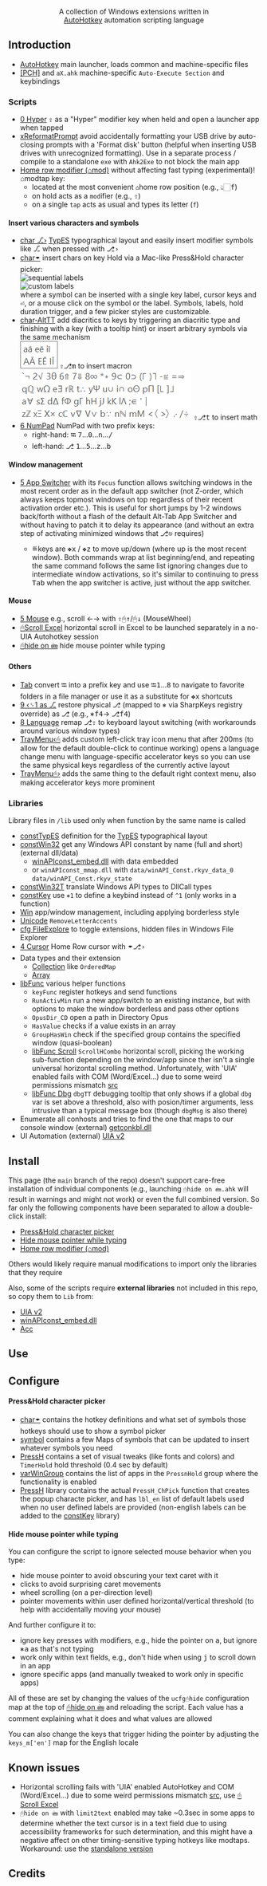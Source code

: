 <p align="center">
A collection of Windows extensions written in
<br>
<a href="https://www.autohotkey.com">AutoHotkey</a> automation scripting language
</p>


## Introduction

  - [AutoHotkey](<./AutoHotkey.ahk>) main launcher, loads common and machine-specific files
  - [\[PCH\]](<./[PCH].ahk>) and `aX.ahk` machine-specific `Auto-Execute Section` and keybindings

### Scripts
  - [0 Hyper](<./0 Hyper.ahk>) <kbd>⇪</kbd> as a "Hyper" modifier key when held and open a launcher app when tapped
  - [xReformatPrompt](<./xReformatPrompt.ahk>) avoid accidentally formatting your USB drive by auto-closing prompts with a 'Format disk' button (helpful when inserting USB drives with unrecognized formatting). Use in a separate process / compile to a standalone `exe` with `Ahk2Exe` to not block the main app
  - [Home row modifier (⌂mod)](./⌂mod_modtap.ahk) without affecting fast typing (experimental)! ⌂modtap key:
    - located at the most convenient `⌂`home row position (e.g., 👆🏻<kbd>f</kbd>)
    - on hold acts as a `mod`ifier (e.g., <kbd>⇧</kbd>)
    - on a single `tap` acts as usual and types its letter (`f`)

#### Insert various characters and symbols
  - [char ⎇›](<./char ⎇›.ahk>) [TypES](https://github.com/eugenesvk/kbdLayout-Mac) typographical layout and easily insert modifier symbols like ⎇ when pressed with <kbd>⎇›</kbd>
  - [char🠿](<./char🠿.ahk>) insert chars on key Hold via a Mac-like Press&Hold character picker:<br/>
    ![sequential labels](./img/ch🠿Dia.png)<br/>
    ![custom labels](./img/ch🠿Sym.png)<br/>
    where a symbol can be inserted with a single key label, cursor keys and <kbd>⏎</kbd>, or a mouse click on the symbol or the label. Symbols, labels, hold duration trigger, and a few picker styles are customizable.
  - [char-AltTT](<./char-AltTT.ahk>) add diacritics to keys by triggering an diacritic type and finishing with a key (with a tooltip hint) or insert arbitrary symbols via the same mechanism<br/>
    ![tooltip diacritics](<./img/ch⎇TT Dia.png>) <kbd>⇧</kbd><kbd>⎇</kbd><kbd>m</kbd> to insert macron<br/>
    ![tooltip math symbols](<./img/ch⎇TT Sym.png>) <kbd>⇧</kbd><kbd>⎇</kbd><kbd>t</kbd> to insert math
  - [6 NumPad](<./6 NumPad.ahk>) NumPad with two prefix keys:
    - right-hand: <kbd>⭾</kbd> <kbd>7</kbd>...<kbd>0</kbd>...<kbd>n</kbd>...<kbd>/</kbd>
    - left-hand: <kbd>⎇</kbd> <kbd>1</kbd>...<kbd>5</kbd>...<kbd>z</kbd>...<kbd>b</kbd>
#### Window management
  - [5 App Switcher](<./5 App Switcher.ahk>) with its `Focus` function allows switching windows in the most recent order as in the default <Alt><Tab> app switcher (not Z-order, which always keeps topmost windows on top regardless of their recent activation order etc.). This is useful for short jumps by 1-2 windows back/forth without a flash of the default Alt-Tab App Switcher and without having to patch it to delay its appearance (and without an extra step of activating minimized windows that <kbd>⎇</kbd><kbd>⎋</kbd> requires)
    - ≝keys are <kbd>❖</kbd><kbd>x</kbd> / <kbd>❖</kbd><kbd>z</kbd> to move up/down (where up is the most recent window). Both commands wrap at list beginning/end, and repeating the same command follows the same list ignoring changes due to intermediate window activations, so it's similar to continuing to press <kbd>Tab</kbd> when the app switcher is active, just without the app switcher.

#### Mouse
  - [5 Mouse](<./5 Mouse.ahk>) e.g., scroll ←→ with <kbd>⇧</kbd><kbd>🖱↑</kbd>/<kbd>🖱↓</kbd> (MouseWheel)
  - [🖰Scroll Excel](<./🖰Scroll Excel.ahk>) horizontal scroll in Excel to be launched separately in a no-UIA Autohotkey session
  - [🖰hide on 🖮](<./🖰hide on 🖮.ahk>) hide mouse pointer while typing
#### Others
  - [Tab](<./Tab.ahk>) convert <kbd>⭾</kbd> into a prefix key and use <kbd>⭾</kbd><kbd>1</kbd>...<kbd>8</kbd> to navigate to favorite folders in a file manager or use it as a substitute for <kbd>❖</kbd><kbd>x</kbd> shortcuts
  - [9 ‹␠1 as ⎇](<./9 ‹␠1 as ⎇.ahk>) restore physical <kbd>⎇</kbd> (mapped to <kbd>⎈</kbd> via SharpKeys registry override) as <kbd>⎇</kbd> (e.g., <kbd>⎈</kbd><kbd>f4</kbd>→ <kbd>⎇</kbd><kbd>f4</kbd>)
  - [8 Language](<./8 Language.ahk>) remap <kbd>⎇</kbd><kbd>⇪</kbd> to keyboard layout switching (with workarounds around various window types)
  - [TrayMenu‹🖰](<./TrayMenu‹🖰.ahk>) adds custom left-click tray icon menu that after 200ms (to allow for the default double-click to continue working) opens a language change menu with language-specific accelerator keys so you can use the same physical keys regardless of the currently active layout
  - [TrayMenu🖰›](<./TrayMenu🖰›.ahk>) adds the same thing to the default right context menu, also making accelerator keys more prominent

### Libraries
Library files in `/lib` used only when function by the same name is called
- [constTypES](<./lib/constTypES.ahk>) definition for the [TypES](https://github.com/eugenesvk/kbdLayout-Mac) typographical layout
- [constWin32](<./lib/constWin32.ahk>) get any Windows API constant by name (full and short) (external dll/data)
  - [winAPIconst_embed.dll](https://github.com/eugenesvk/winAPIconst/releases) with data embedded
  - or `winAPIconst_mmap.dll` with `data/winAPI_Const.rkyv_data_0` `data/winAPI_Const.rkyv_state` 
- [constWin32T](<./lib/constWin32T.ahk>) translate Windows API types to DllCall types
- [constKey](<./lib/constKey.ahk>) use `⎈1` to define a keybind instead of `^1` (only works in a function)
- [Win](<./lib/Win.ahk>) app/window management, including applying borderless style
- [Unicode](<./lib/Unicode.ahk>) `RemoveLetterAccents`
- [cfg FileExplore](<./lib/cfg FileExplore.ahk>) to toggle extensions, hidden files in Windows File Explorer
- [4 Cursor](<./lib/4 Cursor.ahk>) Home Row cursor with 🠿<kbd>⎇›</kbd>
- Data types and their extension
  - [Collection](<./lib/Collection.ahk>) like `OrderedMap`
  - [Array](<./lib/Array.ahk>)
- [libFunc](<./lib/libFunc.ahk>) various helper functions
  - `keyFunc` register hotkeys and send functions
  - `RunActivMin` run a new app/switch to an existing instance, but with options to make the window borderless and pass other options
  - `OpusDir_CD` open a path in Directory Opus
  - `HasValue` checks if a value exists in an array
  - `GroupHasWin` check if the specified group contains the specified window (quasi-boolean)
  - [libFunc Scroll](<./lib/libFunc Scroll.ahk>) `ScrollHCombo` horizontal scroll, picking the working sub-function depending on the window/app since ther isn't a single universal horizontal scrolling method. Unfortunately, with 'UIA' enabled fails with COM (Word/Excel...) due to some weird permissions mismatch [src](autohotkey.com/boards/viewtopic.php?p=432502#p432452)
  - [libFunc Dbg](<./lib/libFunc Dbg.ahk>) `dbgTT` debugging tooltip that only shows if a global `dbg` var is set above a threshold, also with posion/timer arguments, less intrusive than a typical message box (though `dbgMsg` is also there)
- Enumerate all conhosts and tries to find the one that maps to our console window (external) [getconkbl.dll](github.com/Elfy/getconkbl)
- UI Automation (external) [UIA v2](https://github.com/Descolada/UIA-v2/raw/main/Lib/UIA.ahk)

## Install

This page (the `main` branch of the repo) doesn't support care-free installation of individual components (e.g., launching `🖰hide on 🖮.ahk` will result in warnings and might not work) or even the full combined version. So far only the following components have been separated to allow a double-click install:
  - [Press&Hold character picker](https://github.com/eugenesvk/Win.ahk/tree/pressH)
  - [Hide mouse pointer while typing](https://github.com/eugenesvk/Win.ahk/tree/mhide_kbd)
  - [Home row modifier (⌂mod)](https://github.com/eugenesvk/Win.ahk/tree/modtap)

Others would likely require manual modifications to import only the libraries that they require

Also, some of the scripts require __external libraries__ not included in this repo, so copy them to `Lib` from:
  - [UIA v2](https://github.com/Descolada/UIA-v2/raw/main/Lib/UIA.ahk)
  - [winAPIconst_embed.dll](https://github.com/eugenesvk/winAPIconst/releases)
  - [Acc](https://github.com/Descolada/AHK-v2-libraries/blob/main/Lib/Acc.ahk)

## Use

## Configure

#### Press&Hold character picker
  - [char🠿](./char🠿.ahk) contains the hotkey definitions and what set of symbols those hotkeys should use to show a symbol picker
  - [symbol](./gVar/symbol.ahk) contains a few Maps of symbols that can be updated to insert whatever symbols you need
  - [PressH](<./gVar/PressH.ahk>) contains a set of visual tweaks (like fonts and colors) and `TimerHold` hold threshold (0.4 sec by default)
  - [varWinGroup](./varWinGroup.ahk) contains the list of apps in the `PressnHold` group where the functionality is enabled
  - [PressH](./lib/PressH.ahk) library contains the actual `PressH_ChPick` function that creates the popup characte picker, and has `lbl_en` list of default labels used when no user defined labels are provided (non-english labels can be added to the [constKey](./lib/constKey.ahk) library)

#### Hide mouse pointer while typing

You can configure the script to ignore selected mouse behavior when you type:

  - hide mouse pointer to avoid obscuring your text caret with it
  - clicks to avoid surprising caret movements
  - wheel scrolling (on a per-direction level)
  - pointer movements within user defined horizontal/vertical threshold (to help with accidentally moving your mouse)

And further configure it to:

  - ignore key presses with modifiers, e.g., hide the pointer on <kbd>a</kbd>, but ignore <kbd>⎈</kbd><kbd>a</kbd> as that's not typing
  - work only within text fields, e.g., don't hide when using <kbd>j</kbd> to scroll down in an app
  - ignore specific apps (and manually tweaked to work only in specific apps)

All of these are set by changing the values of the `ucfg🖰hide` configuration map at the top of [🖰hide on 🖮](<./🖰hide on 🖮.ahk>) and reloading the script. Each value has a comment explaining what it does and what values are allowed

You can also change the keys that trigger hiding the pointer by adjusting the `keys_m['en']` map for the English locale


## Known issues
  - Horizontal scrolling fails with 'UIA' enabled AutoHotkey and COM (Word/Excel...) due to some weird permissions mismatch [src](autohotkey.com/boards/viewtopic.php?p=432502#p432452), use [🖰Scroll Excel](<./🖰Scroll Excel.ahk>)
  - `🖰hide on 🖮` with `limit2text` enabled may take ~0.3sec in some apps to determine whether the text cursor is in a text field due to using accessibility frameworks for such determination, and this might have a negative affect on other timing-sensitive typing hotkeys like modtaps. Workaround: use the [standalone version](https://github.com/eugenesvk/Win.ahk/tree/mhide_kbd)

## Credits
